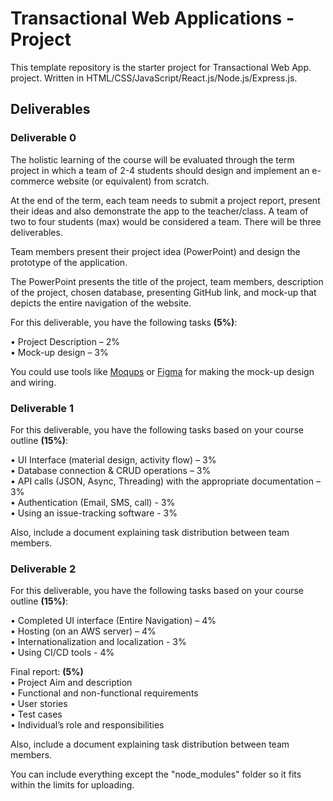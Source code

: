 # Transactional Web Applications - Project

This template repository is the starter project for Transactional Web App. project. Written in HTML/CSS/JavaScript/React.js/Node.js/Express.js.

## Deliverables

### Deliverable 0

The holistic learning of the course will be evaluated through the term project in which a team of 2-4 students should design and implement an e-commerce website (or equivalent) from scratch.

At the end of the term, each team needs to submit a project report, present their ideas and also demonstrate the app to the teacher/class. A team of two to four students (max) would be considered a team. There will be three deliverables.

Team members present their project idea (PowerPoint) and design the prototype of the application.

The PowerPoint presents the title of the project, team members, description of the project, chosen database, presenting GitHub link, and mock-up that depicts the entire navigation of the website.

For this deliverable, you have the following tasks **(5%)**:

• Project Description – 2%  
• Mock-up design – 3%

You could use tools like [Moqups](https://moqups.com/) or [Figma](https://www.figma.com/) for making the mock-up design and wiring.

### Deliverable 1

For this deliverable, you have the following tasks based on your course outline **(15%)**:

• UI Interface (material design, activity flow) – 3%  
• Database connection & CRUD operations – 3%  
• API calls (JSON, Async, Threading) with the appropriate documentation – 3%  
• Authentication (Email, SMS, call) - 3%  
• Using an issue-tracking software - 3%

Also, include a document explaining task distribution between team members.

### Deliverable 2

For this deliverable, you have the following tasks based on your course outline **(15%)**:

• Completed UI interface (Entire Navigation) – 4%  
• Hosting (on an AWS server) – 4%  
• Internationalization and localization - 3%  
• Using CI/CD tools - 4%

Final report: **(5%)**  
• Project Aim and description  
• Functional and non-functional requirements  
• User stories  
• Test cases  
• Individual’s role and responsibilities

Also, include a document explaining task distribution between team members.

You can include everything except the "node_modules" folder so it fits within the limits for uploading.
